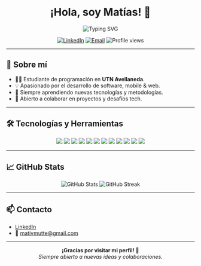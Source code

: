 <h1 align="center">¡Hola, soy Matías! 👋</h1>
<p align="center">
  <img src="https://readme-typing-svg.demolab.com?font=Fira+Code&pause=1000&color=36BCF7&center=true&vCenter=true&width=435&lines=Desarrollador+Mobile+%26+Web;Apasionado+por+la+tecnolog%C3%ADa;Siempre+aprendiendo+y+creando" alt="Typing SVG" />
</p>

<p align="center">
  <a href="https://www.linkedin.com/in/matias-mutte/"><img src="https://img.shields.io/badge/LinkedIn-blue?style=flat&logo=linkedin" alt="LinkedIn"></a>
  <a href="mailto:mativmutte@gmail.com"><img src="https://img.shields.io/badge/Email-D14836?style=flat&logo=gmail&logoColor=white" alt="Email"></a>
  <img src="https://komarev.com/ghpvc/?username=MatiVMutte&style=flat&color=blue" alt="Profile views" />
</p>

---

## 🚀 Sobre mí

- 👨‍💻 Estudiante de programación en **UTN Avellaneda**.
- 💡 Apasionado por el desarrollo de software, mobile & web.
- 🧠 Siempre aprendiendo nuevas tecnologías y metodologías.
- 🤝 Abierto a colaborar en proyectos y desafíos tech.

---

## 🛠️ Tecnologías y Herramientas

<p align="center">
  <img src="https://img.shields.io/badge/Flutter-02569B?style=flat&logo=flutter&logoColor=white" />
  <img src="https://img.shields.io/badge/Dart-0175C2?style=flat&logo=dart&logoColor=white" />
  <img src="https://img.shields.io/badge/Next.js-000000?style=flat&logo=nextdotjs&logoColor=white" />
  <img src="https://img.shields.io/badge/Tailwind_CSS-38B2AC?style=flat&logo=tailwind-css&logoColor=white" />
  <img src="https://img.shields.io/badge/Angular-DD0031?style=flat&logo=angular&logoColor=white" />
  <img src="https://img.shields.io/badge/NestJS-E0234E?style=flat&logo=nestjs&logoColor=white" />
  <img src="https://img.shields.io/badge/PHP-777BB4?style=flat&logo=php&logoColor=white" />
  <img src="https://img.shields.io/badge/MySQL-4479A1?style=flat&logo=mysql&logoColor=white" />
  <img src="https://img.shields.io/badge/Supabase-3ECF8E?style=flat&logo=supabase&logoColor=white" />
  <img src="https://img.shields.io/badge/Firebase-FFCA28?style=flat&logo=firebase&logoColor=white" />
  <img src="https://img.shields.io/badge/Git-F05032?style=flat&logo=git&logoColor=white" />
  <img src="https://img.shields.io/badge/GitHub-181717?style=flat&logo=github&logoColor=white" />
</p>

---

## 📈 GitHub Stats

<p align="center">
  <img src="https://github-readme-stats.vercel.app/api?username=MatiVMutte&show_icons=true&theme=radical" alt="GitHub Stats" />
  <img src="https://github-readme-streak-stats.herokuapp.com/?user=MatiVMutte&theme=radical" alt="GitHub Streak" />
</p>

---

## 📫 Contacto

- [LinkedIn](https://www.linkedin.com/in/matias-mutte/)
- 📧 mativmutte@gmail.com

---

<p align="center">
  <b>¡Gracias por visitar mi perfil! 🚀</b><br>
  <i>Siempre abierto a nuevas ideas y colaboraciones.</i>
</p>
